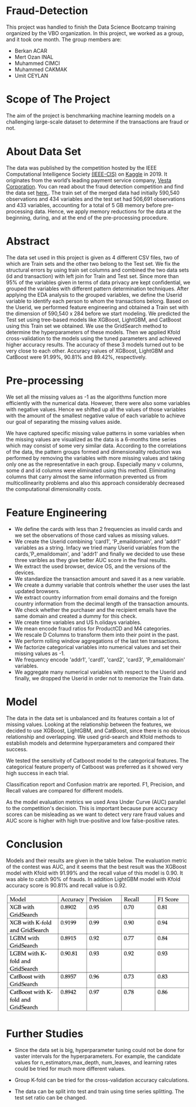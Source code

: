 # Fraud-Detection

This project was handled to finish the Data Science Bootcamp training organized by the VBO organization. In this project, we worked as a group, and it took one month. The group members are:
- Berkan ACAR
- Mert Ozan INAL
- Muhammed CIMCI
- Muhammed CAKMAK
- Umit CEYLAN


# Scope of The Project

The aim of the project is benchmarking machine learning models on a challenging large-scale dataset to determine if the transactions are fraud or not. 

# About Data Set
The data was published by the competition hosted by the IEEE Computational Intelligence Society [(IEEE-CIS)](https://cis.ieee.org/) on [Kaggle](https://www.kaggle.com/) in 2019. It originates from the world’s leading payment service company, [Vesta Corporation](https://trustvesta.com/). You can read about the fraud detection competition and find the data set [here.](https://www.kaggle.com/c/ieee-fraud-detection). The train set of the merged data had initially 590,540 observations and 434 variables and the test set had 506,691 observations and 433 variables, accounting for a total of 5 GB memory before pre-processing data. Hence, we apply memory reductions for the data at the beginning, during, and at the end of the pre-processing procedure.



 #  Abstract

The data set used in this project is given as 4 different CSV files, two of which are Train sets and the other two belong to the Test set. We fix the structural errors by using train set columns and combined the two data sets (id and transaction) with left join for Train and Test set. Since more than 95% of the variables given in terms of data privacy are kept confidential, we grouped the variables with different pattern determination techniques. After applying the EDA analysis to the grouped variables, we define the Userid variable to identify each person to whom the transactions belong. Based on the Userid, we performed feature engineering and obtained a Train set with the dimension of 590,540 x 284  before we start modeling. We predicted the Test set using tree-based models like XGBoost, LightGBM, and CatBoost using this Train set we obtained. We use the GridSearch method to determine the hyperparameters of these models. Then we applied Kfold cross-validation to the models using the tuned parameters and achieved higher accuracy results. The accuracy of these 3 models turned out to be very close to each other. Accuracy values of XGBoost, LightGBM and CatBoost were 91.99%, 90.81% and 89.42%, respectively.

# Pre-processing

We set all the missing values as -1 as the algorithms function more efficiently with the numerical data. However, there were also some variables with negative values. Hence we shifted up all the values of those variables with the amount of the smallest negative value of each variable to achieve our goal of separating the missing values aside.

We have captured specific missing value patterns in some variables when the missing values are visualized as the data is a 6-months time series which may consist of some very similar data. According to the correlations of the data, the pattern groups formed and dimensionality reduction was performed by removing the variables with more missing values and taking only one as the representative in each group. Especially many v columns, some d and id columns were eliminated using this method. Eliminating columns that carry almost the same information prevented us from multicollinearity problems and also this approach considerably decreased the computational dimensionality costs.

# Feature Engineering

* We define the cards with less than 2 frequencies as invalid cards and we set the observations of those card values as missing values.
* We create the Userid combining 'card1', 'P_emaildomain', and 'addr1' variables as a string. Infacy we tried many Userid variables from the cards,'P_emaildomain', and 'addr1' and finally we decided to use these three varibles as they give better AUC score in the final results.
* We extract the used browser, device OS, and the versions of the devices.
* We standardize the transaction amount and saved it as a new variable.
* We create a dummy variable that controls whether the user uses the last updated browsers.
* We extract country information from email domains and the foreign country information from the decimal length of the transaction amounts.
* We check whether the purchaser and the recipient emails have the same domain and created a dummy for this check.
* We create time variables and US h.olidays variables.
* We mean encode fraud ratios for ProductCD and M4 categories.
* We rescale  D Columns to transform them into their point in the past.
* We perform rolling window aggregations of the last ten transactions.
* We factorize categorical variables into numerical values and set their missing values as -1.
* We frequency encode 'addr1', 'card1', 'card2', 'card3', 'P_emaildomain' variables.
* We aggregate many numerical variables with respect to the Userid and finally, we dropped the Userid in order not to memorize the Train data.

# Model

The data in the data set is unbalanced and its features contain a lot of missing values. Looking at the relationship between the features, we decided to use XGBoost, LightGBM, and CatBoost, since there is no obvious relationship and overlapping. We used grid-search and Kfold methods to establish models and determine hyperparameters and compared their success.

We tested the sensitivity of Catboost model to the categorical features. The categorical feature property of Catboost was preferred as it showed very high success in each trial.

Classification report  and Confusion matrix are reported. F1, Precision, and Recall values are compared for different models.

As the model evaluation metrics we used Area Under Curve (AUC) parallel to the competition's decision. This is important because pure accuracy scores can be misleading as we want to detect very rare fraud values and AUC score is higher with high true-positive and low false-positive rates.



# Conclusion

Models and their results are given in the table below. The evaluation metric of the contest was AUC, and it seems that the best result was the XGBoost model with Kfold with 91.99% and the recall value of this model is 0.90. It was able to catch 90% of frauds. In addition LightGBM model with Kfold accuracy score is 90.81% and recall value is 0.92.  


![](results.jpg)

# Further Studies

* Since the data set is big, hyperparameter tuning could not be done for vaster intervals for the hyperparameters. For example, the candidate values for n_estimators,max_depth, num_leaves, and learning rates could be tried for much more different values.

* Group K-fold can be tried for the cross-validation accuracy calculations.

* The data can be split into test and train using time series splitting. The test set ratio can be changed.
